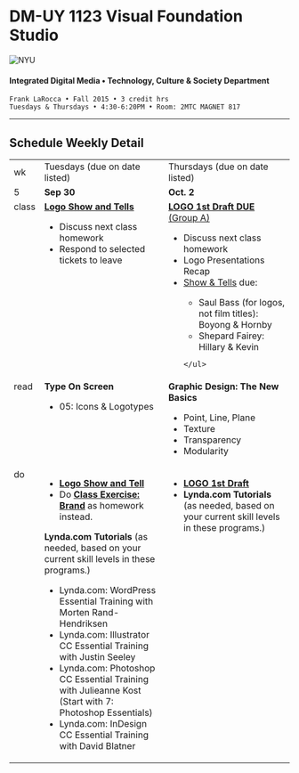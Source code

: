 # DM-UY 1123 Visual Foundation Studio

![NYU](http://ws2.polishedsolid.com/de/nyu_soe_logo.png)
#### Integrated Digital Media • Technology, Culture &amp; Society Department

    Frank LaRocca • Fall 2015 • 3 credit hrs
    Tuesdays & Thursdays • 4:30-6:20PM • Room: 2MTC MAGNET 817 

---

## Schedule Weekly Detail

<table>
<tr>
<td>wk</td>
<td>Tuesdays (due on date listed)</td>
<td>Thursdays (due on date listed)</td>
</tr>
<!-- dates -->
<tr>
  <td valign="top">5</td>
  <td valign="top"><strong>Sep 30</strong></td>
  <td valign="top"><strong>Oct. 2</strong></td>
</tr>
<!-- class -->
<tr>
  <td valign="top" width="4%">class</td>
  <td valign="top" width="48%"><strong><a href="../projects/dm1123_vfs_show_and_tells.md">Logo Show and Tells</a></strong>
  <ul>
   <li>Discuss next class homework</li>
   <li>Respond to selected tickets to leave</li>
  </ul>

  </td>
  <td valign="top" width="48%"><strong><a href="../projects/dm1123_vfs_projects_logo.md">LOGO 1st Draft DUE</a></strong> <a href="../projects/dm1123_vfs_groups.md" target="_blank">(Group A)</a>
    <ul>
    <li>Discuss next class homework</li>
    <li>Logo Presentations Recap</li>
    <li><a href="../projects/dm1123_vfs_show_and_tells.md">Show &amp; Tells</a> due:</li>
    <ul>
      <li>Saul Bass (for logos, not film titles): Boyong &amp; Hornby</li>
      <li>Shepard Fairey: Hillary &amp; Kevin</li>
    </ul>
    
    </ul>
  </td>
</tr>

<!-- read -->
<tr>
  <td valign="top">read</td>
  <td valign="top"><strong>Type On Screen</strong>
  <ul>
  <li>05: Icons &amp; Logotypes</li>
  </ul></td>
  <td valign="top">
  <strong>Graphic Design: The New Basics</strong>
  <ul>
  <li>Point, Line, Plane</li>
  <li>Texture</li>
  <li>Transparency</li>
  <li>Modularity</li>
  </ul>
  
</td>
</tr>

<!-- do -->
<tr>
  <td valign="top">do</td>
  <td valign="top">
  <ul>
  <li><strong><a href="../projects/dm1123_vfs_show_and_tells.md">Logo Show and Tell</a></strong></li>
  <li>Do <strong><a href="../class_exercises/dm1123_class_exercise_brand.md" target="_blank">Class Exercise: Brand</a></strong> as homework instead.</p>
  </li>
  </ul>
  <strong>Lynda.com Tutorials</strong> (as needed, based on your current skill levels in these programs.)
  <ul>
  <li>Lynda.com: WordPress Essential Training with Morten Rand-Hendriksen</li>
  <li>Lynda.com: Illustrator CC Essential Training with Justin Seeley</li>
  <li>Lynda.com: Photoshop CC Essential Training with Julieanne Kost (Start with 7: Photoshop Essentials)</li>
  <li>Lynda.com: InDesign CC Essential Training with David Blatner</li>
  </ul></td>
  <td valign="top">
  <ul>
  <li><strong><a href="../projects/dm1123_vfs_projects_logo.md">LOGO 1st Draft</a></strong></li>
  <li><strong>Lynda.com Tutorials</strong> (as needed, based on your current skill levels in these programs.)
  </ul></td>
</tr>
</table>









